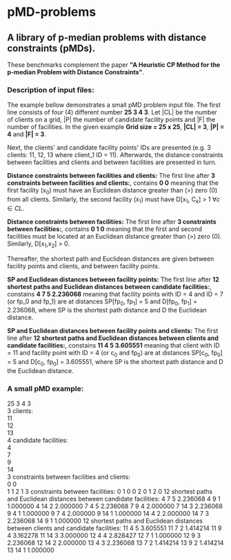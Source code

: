 # pMD-problems
## A library of p-median problems with distance constraints (pMDs).  

These benchmarks complement the paper **"A Heuristic CP Method for the p-median Problem with Distance Constraints"**.


### Description of input files:

The example bellow demonstrates a small pMD problem input file. The first line consists of four (4) different number **25 3 4 3**. Let |CL| be the number of clients on a grid, |P| the number of candidate facility points and |F| the number of facilities. In the given example **Grid size = 25 x 25**, **|CL| = 3**, **|P| = 4** and **|F| = 3**.

Next, the clients' and candidate facility points' IDs are presented (e.g. 3 clients: 11, 12, 13 where client_1 ID = 11). Afterwards, the distance constraints between facilities and clients and between facilities are presented in turn. 

**Distance constraints between facilities and clients:**
The first line after **3 constraints between facilities and clients:**, contains **0 0** meaning that the first facility (x$_0$) must have an Euclidean distance greater than (>) zero (0) from all clients. Similarly, the second facility (x$_1$) must have D[x$_1$, C$_k$] > 1 $\forall c \in CL$.

**Distance constraints between facilities:**
The first line after **3 constraints between facilities:**, contains **0 1 0** meaning that the first and second facilities must be located at an Euclidean distance greater than (>) zero (0). Similarly, D[x$_1$,x$_2$] > 0.

Thereafter, the shortest path and Euclidean distances are given between facility points and clients, and between facility points. 

**SP and Euclidean distances between facility points:**
The first line after **12 shortest paths and Euclidean distances between candidate facilities:**, constains **4 7 5 2.236068** meaning that facility points with ID = 4 and ID = 7 (or fp_0 and fp_1) are at distances SP[fp$_0$, fp$_1$] = 5 and D[fp$_0$, fp$_1$] = 2.236068, where SP is the shortest path distance and D the Euclidean distance.

**SP and Euclidean distances between facility points and clients:**
The first line after **12 shortest paths and Euclidean distances between clients and candidate facilities:**, constains **11 4 5 3.605551** meaning that client with ID = 11 and facility point with ID = 4 (or c$_0$ and fp$_0$) are at distances SP[c$_0$, fp$_0$] = 5 and D[c$_0$, fp$_0$] = 3.605551, where SP is the shortest path distance and D the Euclidean distance.


### A small pMD example:

25 3 4 3<br>
3 clients:<br>
11<br>
12<br>
13<br>
4 candidate facilities:<br>
4<br>
7<br>
9<br>
14<br>
3 constraints between facilities and clients:<br>
0 0<br>
1 1
2 1
3 constraints between facilities:
0 1 0
0 2 0
1 2 0
12 shortest paths and Euclidean distances between candidate facilities:
4 7 5 2.236068
4 9 1 1.000000
4 14 2 2.000000
7 4 5 2.236068
7 9 4 2.000000
7 14 3 2.236068
9 4 1 1.000000
9 7 4 2.000000
9 14 1 1.000000
14 4 2 2.000000
14 7 3 2.236068
14 9 1 1.000000
12 shortest paths and Euclidean distances between clients and candidate facilities:
11 4 5 3.605551
11 7 2 1.414214
11 9 4 3.162278
11 14 3 3.000000
12 4 4 2.828427
12 7 1 1.000000
12 9 3 2.236068
12 14 2 2.000000
13 4 3 2.236068
13 7 2 1.414214
13 9 2 1.414214
13 14 1 1.000000
